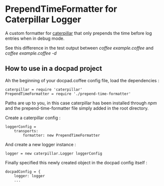 # PrependTimeFormatter for Caterpillar Logger

A custom formatter for [caterpillar](https://github.com/bevry/caterpillar) that only prepends the time before log entries when in debug mode.

See this difference in the test output between *coffee example.coffee* and *coffee example.coffee -d*

## How to use in a docpad project

Ah the beginning of your docpad.coffee config file, load the dependencies :

```
caterpillar = require 'caterpillar'
PrependTimeFormatter = require './prepend-time-formatter'
```

Paths are up to you, in this case caterpillar has been installed through *npm* and the prepend-time-formatter file simply added in the root directory.

Create a caterpillar config :

```
loggerConfig =
	transports:
		formatter: new PrependTimeFormatter
```

And create a new logger instance :

```
logger = new caterpillar.Logger loggerConfig
```

Finally specified this newly created object in the docpad config itself :

```
docpadConfig = {
	logger: logger
	...
```